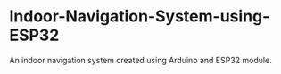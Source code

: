 # Indoor-Navigation-System-using-ESP32
An indoor navigation system created using Arduino and ESP32 module. 
